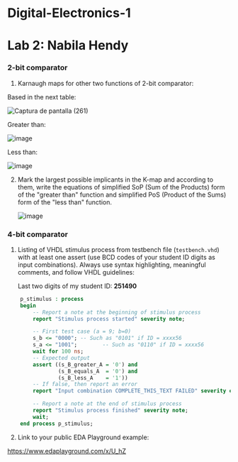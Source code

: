 # Digital-Electronics-1
# Lab 2: Nabila Hendy

### 2-bit comparator

1. Karnaugh maps for other two functions of 2-bit comparator:

Based in the next table:

![Captura de pantalla (261)](https://user-images.githubusercontent.com/115028247/220341241-afcf82e6-acba-4b76-ac24-761e6f617c45.png)



   Greater than:

   ![image](https://user-images.githubusercontent.com/115028247/220420953-9e5eb42d-f9f4-4756-8c61-a5e6130e62da.png)


   Less than:

   ![image](https://user-images.githubusercontent.com/115028247/220421003-ed68374a-2a42-4fbb-9838-22c379bc61b2.png)


2. Mark the largest possible implicants in the K-map and according to them, write the equations of simplified SoP (Sum of the Products) form of the "greater than" function and simplified PoS (Product of the Sums) form of the "less than" function.

   ![image](https://user-images.githubusercontent.com/115028247/220421050-8089032d-6c32-4c00-8931-2ac421029ebd.png)


### 4-bit comparator

1. Listing of VHDL stimulus process from testbench file (`testbench.vhd`) with at least one assert (use BCD codes of your student ID digits as input combinations). Always use syntax highlighting, meaningful comments, and follow VHDL guidelines:

   Last two digits of my student ID: **251490**

```vhdl
    p_stimulus : process
    begin
        -- Report a note at the beginning of stimulus process
        report "Stimulus process started" severity note;

        -- First test case (a = 9; b=0)
        s_b <= "0000"; -- Such as "0101" if ID = xxxx56
        s_a <= "1001";        -- Such as "0110" if ID = xxxx56
        wait for 100 ns;
        -- Expected output
        assert ((s_B_greater_A = '0') and
                (s_B_equals_A  = '0') and
                (s_B_less_A    = '1'))
        -- If false, then report an error
        report "Input combination COMPLETE_THIS_TEXT FAILED" severity error;

        -- Report a note at the end of stimulus process
        report "Stimulus process finished" severity note;
        wait;
    end process p_stimulus;
```

2. Link to your public EDA Playground example:

  https://www.edaplayground.com/x/U_hZ
